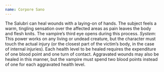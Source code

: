 ```yaml
---
name: Corpore Sano
---
```


The Salubri can heal wounds with a laying-on of hands. The subject feels a warm, tingling sensation over the affected areas as pain leaves the body and flesh knits. The vampire’s third eye opens during this process.
_System_: This power works on any living or undead creature, but the character must touch the actual injury (or the closest part of the victim’s body, in the case of internal injuries). Each health level to be healed requires the expenditure of one blood point and one turn of contact. Aggravated wounds may also be healed in this manner, but the vampire must spend two blood points instead of one for each aggravated health level.
